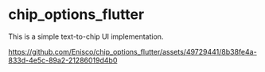 # chip_options_flutter
This is a simple text-to-chip UI implementation. 

https://github.com/Enisco/chip_options_flutter/assets/49729441/8b38fe4a-833d-4e5c-89a2-21286019d4b0

